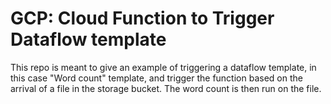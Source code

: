 # GCP: Cloud Function to Trigger Dataflow template

This repo is meant to give an example of triggering a dataflow template, in this case "Word count" template, and trigger the function based on the arrival of a file in the storage bucket. The word count is then run on the file.
